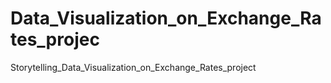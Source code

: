 # Data_Visualization_on_Exchange_Rates_projec
Storytelling_Data_Visualization_on_Exchange_Rates_project
